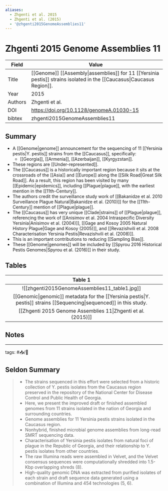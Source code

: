 ```yaml
---
aliases:
  - Zhgenti et al. 2015
  - Zhgenti et al. (2015)
  - '@zhgenti2015GenomeAssemblies11'
---
```


# Zhgenti 2015 Genome Assemblies 11

| Field   | Value                                                                                                       |
| ------- | ----------------------------------------------------------------------------------------------------------- |
| Title   | [[Genome]] [[Assembly\|assemblies]] for 11 [[Yersinia pestis]] strains isolated in the [[Caucasus\|Caucasus Region]]. |
| Year    | 2015                                                                                                        |
| Authors | Zhgenti et al.                                                                                              |
| DOI     | <https://doi.org/10.1128/genomeA.01030-15>                                                                                          |
| bibtex  | zhgenti2015GenomeAssemblies11                                                                               |


## Summary

- A [[Genome|genome]] announcement for the sequencing of 11 [[Yersinia pestis|Y. pestis]] strains from the [[Caucasus]], specifically:
	-  [[Georgia]], [[Armenia]], [[Azerbaijan]], [[Kyrgyzstan]].
-  These regions are [[Under-represented]].
-  The [[Caucasus]] is a historically important region because it sits at the crossroads of the [[Asia]] and [[Europe]] along the [[Silk Road|Great Silk Road]]. As a result, this region has been visited by many [[Epidemic|epidemics]], including [[Plague|plague]], with the earliest mention in the [[11th-Century]].
- The authors credit the surveillance study work of [[Bakanidze et al. 2010 Surveillance Plague Natural|Bakanidze et al. (2010)]] for the [[11th-Century]] mention of [[Plague|plague]].
-  The [[Caucasus]] has very unique [[Clade|strains]] of [[Plague|plague]], referencing the work of [[Anisimov et al. 2004 Intraspecific Diversity Yersinia|Anisimov et al. (2004)]], [[Gage and Kosoy 2005 Natural History Plague|Gage and Kosoy (2005)]], and [[Revazishvili et al. 2008 Characterisation Yersinia Pestis|Revazishvili et al. (2008)]].
- This is an important contributions to reducing [[Sampling Bias]].
- These [[Genome|genomes]] will be included by [[Spyrou 2016 Historical Pestis Genomes|Spyrou et al. (2016)]] in their study.

## Tables

|                                                        Table 1                                                        |     |
|:---------------------------------------------------------------------------------------------------------------------:| --- |
|                                     ![[zhgenti2015GenomeAssemblies11_table1.jpg]]                                     |     |
| [[Genomic\|genomic]] metadata for the [[Yersinia pestis\|Y. pestis]] strains [[Sequencing\|sequenced]] in this study. |     |
[[Zhgenti 2015 Genome Assemblies 11\|Zhgenti et al. (2015)]] | 	|	

## Notes

---

tags: #📥/📰

## Seldon Summary

> - The strains sequenced in this effort were selected from a historic collection of Y. pestis isolates from the Caucasus region preserved in the repository of the National Center for Disease Control and Public Health of Georgia.
> - Here, we present the improved draft or finished assembled genomes from 11 strains isolated in the nation of Georgia and surrounding countries.
> - Genome assemblies for 11 Yersinia pestis strains isolated in the Caucasus region.
> - Nonhybrid, finished microbial genome assemblies from long-read SMRT sequencing data.
> - Characterisation of Yersinia pestis isolates from natural foci of plague in the Republic of Georgia, and their relationship to Y. pestis isolates from other countries.
> - The raw Illumina reads were assembled in Velvet, and the Velvet consensus sequences were computationally shredded into 1.5-Kbp overlapping shreds (8).
> - High-quality genomic DNA was extracted from purified isolates of each strain and draft sequence data generated using a combination of Illumina and 454 technologies (5, 6).